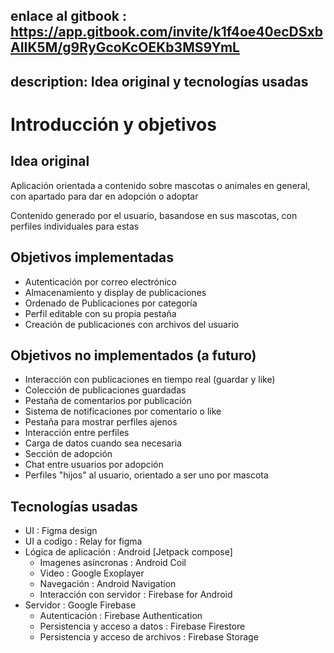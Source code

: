 enlace al gitbook : https://app.gitbook.com/invite/k1f4oe40ecDSxbAIIK5M/g9RyGcoKcOEKb3MS9YmL
---
description: Idea original y tecnologías usadas
---

# Introducción y objetivos

## Idea original

Aplicación orientada a contenido sobre mascotas o animales en general, con apartado para dar en adopción o adoptar

Contenido generado por el usuario, basandose en sus mascotas, con perfiles individuales para estas

## Objetivos implementadas

* Autenticación por correo electrónico
* Almacenamiento y display de publicaciones
* Ordenado de Publicaciones por categoría
* Perfil editable con su propia pestaña
* Creación de publicaciones con archivos del usuario

## Objetivos no implementados (a futuro)

* Interacción con publicaciones en tiempo real (guardar y like)
* Colección de publicaciones guardadas
* Pestaña de comentarios por publicación&#x20;
* Sistema de notificaciones por comentario o like
* Pestaña para mostrar perfiles ajenos
* Interacción entre perfiles
* Carga de datos cuando sea necesaria
* Sección de adopción
* Chat entre usuarios por adopción
* Perfiles "hijos" al usuario, orientado a ser uno por mascota

## Tecnologías usadas

* UI : Figma design
* UI a codigo : Relay for figma
* Lógica de aplicación : Android \[Jetpack compose]
  * Imagenes asíncronas : Android Coil
  * Video : Google Exoplayer
  * Navegación : Android Navigation
  * Interacción con servidor : Firebase for Android
* Servidor : Google Firebase
  * Autenticación : Firebase Authentication
  * Persistencia y acceso a datos : Firebase Firestore
  * Persistencia y acceso de archivos : Firebase Storage

